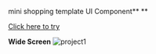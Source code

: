 mini shopping template UI Component\*\*
\*\*

[Click here to try](https://leebo-ram.github.io/mini-shopping-template/)


**Wide Screen**
![project1](https://user-images.githubusercontent.com/78125363/206840360-a52ff743-ceb3-4108-8bcc-659e792d5f59.png)
